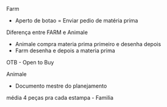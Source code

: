 Farm
- Aperto de botao = Enviar pedio de matéria prima

Diferença entre FARM e Animale
- Animale compra materia prima primeiro e desenha depois
- Farm desenha e depois a materia prima

OTB - Open to Buy

Animale 
- Documento mestre do planejamento

média 4 peças pra cada estampa - Familia





